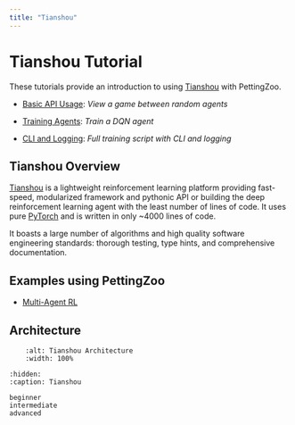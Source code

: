 ```yaml
---
title: "Tianshou"
---
```


# Tianshou Tutorial

These tutorials provide an introduction to using [Tianshou](https://github.com/thu-ml/tianshou) with PettingZoo. 

* [Basic API Usage](/tutorials/tianshou/beginner/): _View a game between random agents_ 

* [Training Agents](/tutorials/tianshou/intermediate): _Train a DQN agent_

* [CLI and Logging](/tutorials/tianshou/advanced): _Full training script with CLI and logging_

## Tianshou Overview

[Tianshou](https://github.com/thu-ml/tianshou) is a lightweight reinforcement learning platform providing fast-speed, modularized framework and pythonic API or building the deep reinforcement learning agent with the least number of lines of code. 
It uses pure [PyTorch](https://pytorch.org/) and is written in only ~4000 lines of code. 

It boasts a large number of algorithms and high quality software engineering standards: thorough testing, type hints, and comprehensive documentation.

## Examples using PettingZoo

* [Multi-Agent RL](https://tianshou.readthedocs.io/en/master/tutorials/tictactoe.html)

## Architecture

```{figure} /_static/img/tutorials/tianshou.png
    :alt: Tianshou Architecture
    :width: 100%
```

```{toctree}
:hidden:
:caption: Tianshou

beginner
intermediate
advanced
```